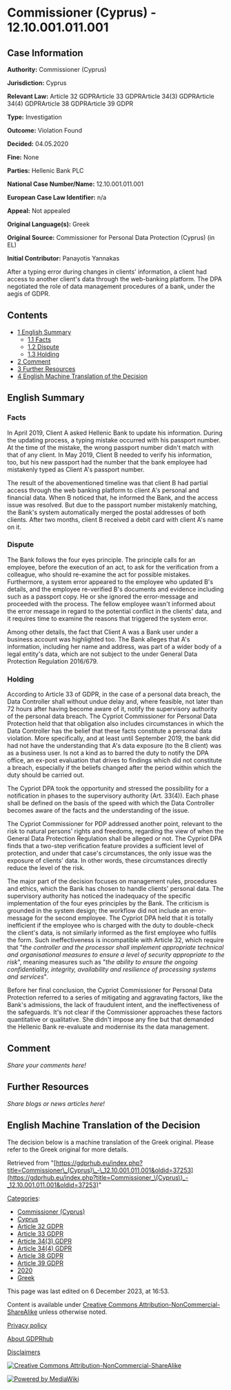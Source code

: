# Commissioner (Cyprus) - 12.10.001.011.001

## Case Information

**Authority:** Commissioner (Cyprus)

**Jurisdiction:** Cyprus

**Relevant Law:** Article 32 GDPRArticle 33 GDPRArticle 34(3) GDPRArticle 34(4) GDPRArticle 38 GDPRArticle 39 GDPR

**Type:** Investigation

**Outcome:** Violation Found

**Decided:** 04.05.2020

**Fine:** None

**Parties:** Hellenic Bank PLC

**National Case Number/Name:** 12.10.001.011.001

**European Case Law Identifier:** n/a

**Appeal:** Not appealed

**Original Language(s):** Greek

**Original Source:** Commissioner for Personal Data Protection (Cyprus) (in EL)

**Initial Contributor:** Panayotis Yannakas

After a typing error during changes in clients' information, a client had access to another client's data through the web-banking platform. The DPA negotiated the role of data management procedures of a bank, under the aegis of GDPR.

## Contents

*   [1 English Summary](#English_Summary)
    *   [1.1 Facts](#Facts)
    *   [1.2 Dispute](#Dispute)
    *   [1.3 Holding](#Holding)
*   [2 Comment](#Comment)
*   [3 Further Resources](#Further_Resources)
*   [4 English Machine Translation of the Decision](#English_Machine_Translation_of_the_Decision)

## English Summary

### Facts

In April 2019, Client A asked Hellenic Bank to update his information. During the updating process, a typing mistake occurred with his passport number. At the time of the mistake, the wrong passport number didn't match with that of any client. In May 2019, Client B needed to verify his information, too, but his new passport had the number that the bank employee had mistakenly typed as Client A's passport number.

The result of the abovementioned timeline was that client B had partial access through the web banking platform to client A's personal and financial data. When B noticed that, he informed the Bank, and the access issue was resolved. But due to the passport number mistakenly matching, the Bank's system automatically merged the postal addresses of both clients. After two months, client B received a debit card with client A's name on it.

### Dispute

The Bank follows the four eyes principle. The principle calls for an employee, before the execution of an act, to ask for the verification from a colleague, who should re-examine the act for possible mistakes. Furthermore, a system error appeared to the employee who updated B's details, and the employee re-verified B's documents and evidence including such as a passport copy. He or she ignored the error-message and proceeded with the process. The fellow employee wasn't informed about the error message in regard to the potential conflict in the clients' data, and it requires time to examine the reasons that triggered the system error.

Among other details, the fact that Client A was a Bank user under a business account was highlighted too. The Bank alleges that A's information, including her name and address, was part of a wider body of a legal entity's data, which are not subject to the under General Data Protection Regulation 2016/679.

### Holding

According to Article 33 of GDPR, in the case of a personal data breach, the Data Controller shall without undue delay and, where feasible, not later than 72 hours after having become aware of it, notify the supervisory authority of the personal data breach. The Cypriot Commissioner for Personal Data Protection held that that obligation also includes circumstances in which the Data Controller has the belief that these facts constitute a personal data violation. More specifically, and at least until September 2019, the bank did had not have the understanding that A's data exposure (to the B client) was as a business user. Is not a kind as to barred the duty to notify the DPA office, an ex-post evaluation that drives to findings which did not constitute a breach, especially if the beliefs changed after the period within which the duty should be carried out.

The Cypriot DPA took the opportunity and stressed the possibility for a notification in phases to the supervisory authority (Art. 33(4)). Each phase shall be defined on the basis of the speed with which the Data Controller becomes aware of the facts and the understanding of the issue.

The Cypriot Commissioner for PDP addressed another point, relevant to the risk to natural persons' rights and freedoms, regarding the view of when the General Data Protection Regulation shall be alleged or not. The Cypriot DPA finds that a two-step verification feature provides a sufficient level of protection, and under that case's circumstances, the only issue was the exposure of clients' data. In other words, these circumstances directly reduce the level of the risk.

The major part of the decision focuses on management rules, procedures and ethics, which the Bank has chosen to handle clients' personal data. The supervisory authority has noticed the inadequacy of the specific implementation of the four eyes principles by the Bank. The criticism is grounded in the system design; the workflow did not include an error-message for the second employee. The Cypriot DPA held that it is totally inefficient if the employee who is charged with the duty to double-check the client's data, is not similarly informed as the first employee who fulfils the form. Such ineffectiveness is incompatible with Article 32, which require that "_the controller and the processor shall implement appropriate technical and organisational measures to ensure a level of security appropriate to the risk_", meaning measures such as "_the ability to ensure the ongoing confidentiality, integrity, availability and resilience of processing systems and services_".

Before her final conclusion, the Cypriot Commissioner for Personal Data Protection referred to a series of mitigating and aggravating factors, like the Bank's admissions, the lack of fraudulent intent, and the ineffectiveness of the safeguards. It's not clear if the Commissioner approaches these factors quantitative or qualitative. She didn't impose any fine but that demanded the Hellenic Bank re-evaluate and modernise its the data management.

## Comment

_Share your comments here!_

## Further Resources

_Share blogs or news articles here!_

## English Machine Translation of the Decision

The decision below is a machine translation of the Greek original. Please refer to the Greek original for more details.

Retrieved from "[https://gdprhub.eu/index.php?title=Commissioner\_(Cyprus)\_-\_12.10.001.011.001&oldid=37253](https://gdprhub.eu/index.php?title=Commissioner_\(Cyprus\)_-_12.10.001.011.001&oldid=37253)"

[Categories](/index.php?title=Special:Categories "Special:Categories"):

*   [Commissioner (Cyprus)](/index.php?title=Category:Commissioner_\(Cyprus\) "Category:Commissioner (Cyprus)")
*   [Cyprus](/index.php?title=Category:Cyprus "Category:Cyprus")
*   [Article 32 GDPR](/index.php?title=Category:Article_32_GDPR "Category:Article 32 GDPR")
*   [Article 33 GDPR](/index.php?title=Category:Article_33_GDPR "Category:Article 33 GDPR")
*   [Article 34(3) GDPR](/index.php?title=Category:Article_34\(3\)_GDPR "Category:Article 34(3) GDPR")
*   [Article 34(4) GDPR](/index.php?title=Category:Article_34\(4\)_GDPR "Category:Article 34(4) GDPR")
*   [Article 38 GDPR](/index.php?title=Category:Article_38_GDPR "Category:Article 38 GDPR")
*   [Article 39 GDPR](/index.php?title=Category:Article_39_GDPR "Category:Article 39 GDPR")
*   [2020](/index.php?title=Category:2020 "Category:2020")
*   [Greek](/index.php?title=Category:Greek "Category:Greek")

This page was last edited on 6 December 2023, at 16:53.

Content is available under [Creative Commons Attribution-NonCommercial-ShareAlike](https://creativecommons.org/licenses/by-nc-sa/4.0/) unless otherwise noted.

[Privacy policy](/index.php?title=GDPRhub:Privacy_policy)

[About GDPRhub](/index.php?title=GDPRhub:About)

[Disclaimers](/index.php?title=GDPRhub:General_disclaimer)

[![Creative Commons Attribution-NonCommercial-ShareAlike](/resources/assets/licenses/cc-by-nc-sa.png)](https://creativecommons.org/licenses/by-nc-sa/4.0/)

[![Powered by MediaWiki](/resources/assets/poweredby_mediawiki_88x31.png)](https://www.mediawiki.org/)